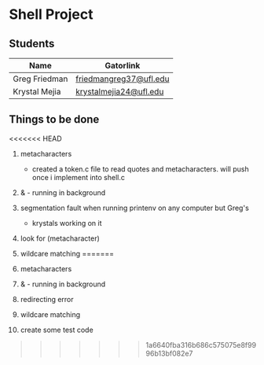 Shell Project
==========================

Students
--------

Name             | Gatorlink
-----------------|----------
Greg Friedman    | friedmangreg37@ufl.edu
Krystal Mejia    | krystalmejia24@ufl.edu



Things to be done
------------------
<<<<<<< HEAD
1. metacharacters
	* created a token.c file to read quotes and metacharacters. will push once i implement into shell.c

2. & - running in background

3. segmentation fault when running printenv on any computer but Greg's
	* krystals working on it

4. look for \(metacharacter)

5. wildcare matching
=======

1. metacharacters
	
2. & - running in background

3. redirecting error

4. wildcare matching

5. create some test code
>>>>>>> 1a6640fba316b686c575075e8f9996b13bf082e7
